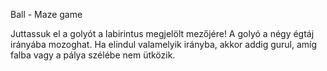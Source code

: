 Ball - Maze game

Juttassuk el a golyót a labirintus megjelölt mezőjére! A golyó a négy égtáj irányába mozoghat. Ha elindul valamelyik irányba, akkor addig gurul, amíg falba vagy a pálya szélébe nem ütközik.
